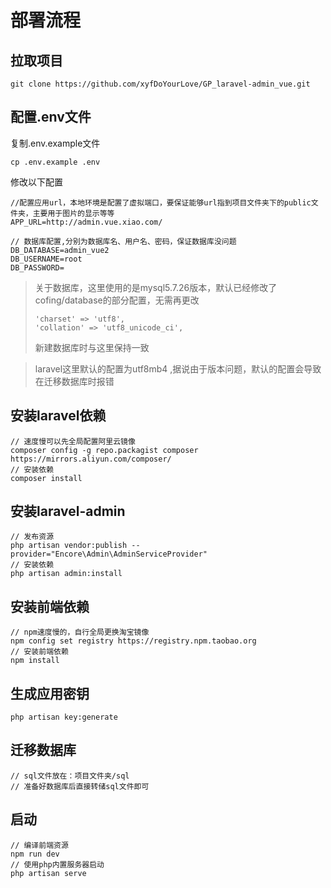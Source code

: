 # 部署流程

## 拉取项目

~~~git
git clone https://github.com/xyfDoYourLove/GP_laravel-admin_vue.git
~~~

## 配置.env文件

复制.env.example文件

```
cp .env.example .env
```

修改以下配置

```
//配置应用url，本地环境是配置了虚拟端口，要保证能够url指到项目文件夹下的public文件夹，主要用于图片的显示等等
APP_URL=http://admin.vue.xiao.com/  

// 数据库配置,分别为数据库名、用户名、密码，保证数据库没问题
DB_DATABASE=admin_vue2
DB_USERNAME=root
DB_PASSWORD=
```

> 关于数据库，这里使用的是mysql5.7.26版本，默认已经修改了cofing/database的部分配置，无需再更改
>
> ```
> 'charset' => 'utf8',
> 'collation' => 'utf8_unicode_ci',
> ```
>
> 新建数据库时与这里保持一致

> laravel这里默认的配置为utf8mb4 ,据说由于版本问题，默认的配置会导致在迁移数据库时报错

## 安装laravel依赖

~~~
// 速度慢可以先全局配置阿里云镜像
composer config -g repo.packagist composer https://mirrors.aliyun.com/composer/
// 安装依赖
composer install   
~~~

## 安装laravel-admin

~~~
// 发布资源
php artisan vendor:publish --provider="Encore\Admin\AdminServiceProvider"
// 安装依赖
php artisan admin:install
~~~

## 安装前端依赖

~~~
// npm速度慢的，自行全局更换淘宝镜像
npm config set registry https://registry.npm.taobao.org
// 安装前端依赖
npm install
~~~

## 生成应用密钥

~~~
php artisan key:generate
~~~

## 迁移数据库

~~~
// sql文件放在：项目文件夹/sql
// 准备好数据库后直接转储sql文件即可
~~~

## 启动

~~~
// 编译前端资源
npm run dev
// 使用php内置服务器启动
php artisan serve
~~~

